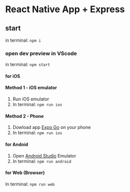 # React Native App + Express

## start

in terminal:
`npm i`

### open dev preview in VScode

in terminal:
`npm start`

#### for iOS

#### Method 1 - iOS emulator

1. Run iOS emulator
2. In terminal:
   `npm run ios`

#### Method 2 - Phone

1. Dowload app [Expo Go](https://apps.apple.com/us/app/expo-go/id982107779) on your phone
2. In terminal:
   `npm run ios`

#### for Andoid

1. Open [Android Studio](https://developer.android.com/studio) Emulator
2. In terminal:
   `npm run android`

#### for Web (Browser)

In terminal:
`npm run web`
